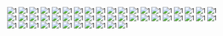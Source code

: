 ![1](https://i.ibb.co/S7KzL8Y/vtm04p.png)
![1](https://64.media.tumblr.com/a97856e38a3b8d8a06d99b10f8305770/db3003639f40a3b6-e6/s640x960/0e95c7b89fb578a800a1c0a4535af768fee769c0.pnj)
![1](https://i.ibb.co/bPG7KPG/Untitled35-20240525195719.png)
![1](https://i.ibb.co/4WwC8jm/Untitled35-20240525200006.png)
![1](https://i.ibb.co/rxpgCwH/Untitled35-20240525200309.png)
![1](https://i.ibb.co/xDD0mmL/Untitled35-20240525200851.png)
![1](https://i.ibb.co/XFXXjgg/Untitled35-20240525201311.png)
![1](https://i.ibb.co/PZMwfKk/Untitled35-20240525201509.png)
![1](https://i.ibb.co/TR0G1Rq/Untitled35-20240526182754.png)
![1](https://64.media.tumblr.com/d95e38cb60b1e1a53cf2e887b34f5998/db39dd46a5085091-21/s100x200/6f5ff5dedb7ab03b61e0bb37e8d2b3679f7f6d57.pnj)
![1](https://i.ibb.co/nbdxZrG/Untitled70-20231116094239.png)
![1](https://64.media.tumblr.com/29e5112e70f150e13d2de67c769549da/bfaaeb60d3ffc0b4-e1/s100x200/0a1b3b5a9ac4f758e4c6b9ea3fa99ab1080f66e8.pnj)
![1](https://64.media.tumblr.com/46c9c1b5c8b776fda2cd421a2f835a93/c937cea2bae71fd6-49/s100x200/63a4e3a5d82066fbc4ab06b7f036065f8424796e.pnj)
![1](https://64.media.tumblr.com/37fb88a489b029ebadcce3baa19da34c/0849fa6899c3a334-89/s100x200/4e8623471ab52f1a279024ab24a84566890fa3db.pnj)
![1](https://i.ibb.co/g91BtKd/d1v0v73-51bed4e1-8a79-4ef4-a63c-5203069b353a.gif)
![1](https://images-wixmp-ed30a86b8c4ca887773594c2.wixmp.com/f/c89070d8-e45b-4196-b7a2-4f9222137f03/d30sxng-373e5fd4-befb-42f1-9852-07a7aea21d4e.png?token=eyJ0eXAiOiJKV1QiLCJhbGciOiJIUzI1NiJ9.eyJzdWIiOiJ1cm46YXBwOjdlMGQxODg5ODIyNjQzNzNhNWYwZDQxNWVhMGQyNmUwIiwiaXNzIjoidXJuOmFwcDo3ZTBkMTg4OTgyMjY0MzczYTVmMGQ0MTVlYTBkMjZlMCIsIm9iaiI6W1t7InBhdGgiOiJcL2ZcL2M4OTA3MGQ4LWU0NWItNDE5Ni1iN2EyLTRmOTIyMjEzN2YwM1wvZDMwc3huZy0zNzNlNWZkNC1iZWZiLTQyZjEtOTg1Mi0wN2E3YWVhMjFkNGUucG5nIn1dXSwiYXVkIjpbInVybjpzZXJ2aWNlOmZpbGUuZG93bmxvYWQiXX0.3VsJRehBfnh7HOjswEJGmnZ51qPR5m8pbOEb61jxKEc)
![1](https://images-wixmp-ed30a86b8c4ca887773594c2.wixmp.com/f/63db4f56-90d3-4d08-ab99-c0c1b9497987/d5wvtt7-6807f0c9-41e1-43ba-a49e-f14dfeff52a8.jpg/v1/fill/w_99,h_57,q_75,strp/laughing_jack_stamp_by_snuffbomb_d5wvtt7-fullview.jpg?token=eyJ0eXAiOiJKV1QiLCJhbGciOiJIUzI1NiJ9.eyJzdWIiOiJ1cm46YXBwOjdlMGQxODg5ODIyNjQzNzNhNWYwZDQxNWVhMGQyNmUwIiwiaXNzIjoidXJuOmFwcDo3ZTBkMTg4OTgyMjY0MzczYTVmMGQ0MTVlYTBkMjZlMCIsIm9iaiI6W1t7ImhlaWdodCI6Ijw9NTciLCJwYXRoIjoiXC9mXC82M2RiNGY1Ni05MGQzLTRkMDgtYWI5OS1jMGMxYjk0OTc5ODdcL2Q1d3Z0dDctNjgwN2YwYzktNDFlMS00M2JhLWE0OWUtZjE0ZGZlZmY1MmE4LmpwZyIsIndpZHRoIjoiPD05OSJ9XV0sImF1ZCI6WyJ1cm46c2VydmljZTppbWFnZS5vcGVyYXRpb25zIl19.fX9opjk33bmk0JoLpONHExZeYme9h-dGiArKxQSmvGQ)
![1](https://64.media.tumblr.com/9c06c3d59857450b78559049b1d237cc/bfaaeb60d3ffc0b4-58/s250x400/2a272f1034d16c9ba5cfbcb5ee2aa08084c8a570.jpg)
![1](https://64.media.tumblr.com/a550c79b54eba9140841fcd2499b92f5/b1a413bd901573a8-dd/s100x200/364e0043aed5c2ca8a455b4187a61c2d77c678f6.pnj)
![1](https://64.media.tumblr.com/fd523467adb75007dac634ba170c27c9/b1a413bd901573a8-a8/s100x200/7755d8f9b7a19503c389d63c44f619bec5dc5f51.pnj)
![1](https://64.media.tumblr.com/b585fc3316a12e75eb182e5fb0555fbb/3d6401459b86f3e9-ac/s100x200/f0752a293ef769cc971f88935f9d4a2a4b7157b5.pnj)
![1](https://64.media.tumblr.com/7fd18ac427f83b74b14770e2e509976c/e33f34dc8b4bdcd4-36/s100x200/bd37b2f8bcc2ad647b349408365aecc12d4e90e9.gifv)
![1](https://images-wixmp-ed30a86b8c4ca887773594c2.wixmp.com/f/db522eab-624e-410d-af97-34d3ffa40c67/d2iu4do-994dee8f-2110-4e81-9cae-5e7767290fd2.png?token=eyJ0eXAiOiJKV1QiLCJhbGciOiJIUzI1NiJ9.eyJzdWIiOiJ1cm46YXBwOjdlMGQxODg5ODIyNjQzNzNhNWYwZDQxNWVhMGQyNmUwIiwiaXNzIjoidXJuOmFwcDo3ZTBkMTg4OTgyMjY0MzczYTVmMGQ0MTVlYTBkMjZlMCIsIm9iaiI6W1t7InBhdGgiOiJcL2ZcL2RiNTIyZWFiLTYyNGUtNDEwZC1hZjk3LTM0ZDNmZmE0MGM2N1wvZDJpdTRkby05OTRkZWU4Zi0yMTEwLTRlODEtOWNhZS01ZTc3NjcyOTBmZDIucG5nIn1dXSwiYXVkIjpbInVybjpzZXJ2aWNlOmZpbGUuZG93bmxvYWQiXX0.qPSgIh-vOnqji9iAMUPPD4n_xcsUd2eZEwKkXZt6-WA)
![1](https://64.media.tumblr.com/1d380656fedc9bf2c52310a21afda7de/efb93e9c593a1dd7-c1/s100x200/798deb8ade265031cb2c40582b94bb7bc572df9b.pnj)
![1](https://64.media.tumblr.com/20655ccf6cbe1ba67de4e5b604b26c05/2be3d7b7e3b8925d-0d/s100x200/190d42a4550e0c6030cc246e1bb69b97349c4dfe.gifv)
![1](https://64.media.tumblr.com/9d51e9710d24283290d83c095614f818/2be3d7b7e3b8925d-67/s100x200/21238fd5b8b00e8e41b7bfb3d313f36b0a212cb9.gifv)
![1](https://64.media.tumblr.com/4db4bf32b7d738f8da628d2c5fca6a32/f1413ef45abf2485-d7/s100x200/4ca828a6cf966f4922e8431ad5152f5c1a033173.pnj)
![1](https://images-wixmp-ed30a86b8c4ca887773594c2.wixmp.com/f/34d44627-23b6-4559-9428-4e1cafedda21/dcykc3t-605ef07b-8440-4ac5-b7f4-b79af297cf8a.png?token=eyJ0eXAiOiJKV1QiLCJhbGciOiJIUzI1NiJ9.eyJzdWIiOiJ1cm46YXBwOjdlMGQxODg5ODIyNjQzNzNhNWYwZDQxNWVhMGQyNmUwIiwiaXNzIjoidXJuOmFwcDo3ZTBkMTg4OTgyMjY0MzczYTVmMGQ0MTVlYTBkMjZlMCIsIm9iaiI6W1t7InBhdGgiOiJcL2ZcLzM0ZDQ0NjI3LTIzYjYtNDU1OS05NDI4LTRlMWNhZmVkZGEyMVwvZGN5a2MzdC02MDVlZjA3Yi04NDQwLTRhYzUtYjdmNC1iNzlhZjI5N2NmOGEucG5nIn1dXSwiYXVkIjpbInVybjpzZXJ2aWNlOmZpbGUuZG93bmxvYWQiXX0.72nDy9pN_88avE3Fw1bQJyif4GG6AqpMRzEiJ6dz_eQ)
![1](https://64.media.tumblr.com/63a67dc1b9aeb1faac06c412634747fd/f1413ef45abf2485-e1/s100x200/a0eee51e9e9e8a6c5c1bb1dfe2db7321171832e8.gifv)
![1](https://images-wixmp-ed30a86b8c4ca887773594c2.wixmp.com/f/db522eab-624e-410d-af97-34d3ffa40c67/d30mium-9af5bba4-c45f-4a3d-bad6-8356d3cd97a4.png?token=eyJ0eXAiOiJKV1QiLCJhbGciOiJIUzI1NiJ9.eyJzdWIiOiJ1cm46YXBwOjdlMGQxODg5ODIyNjQzNzNhNWYwZDQxNWVhMGQyNmUwIiwiaXNzIjoidXJuOmFwcDo3ZTBkMTg4OTgyMjY0MzczYTVmMGQ0MTVlYTBkMjZlMCIsIm9iaiI6W1t7InBhdGgiOiJcL2ZcL2RiNTIyZWFiLTYyNGUtNDEwZC1hZjk3LTM0ZDNmZmE0MGM2N1wvZDMwbWl1bS05YWY1YmJhNC1jNDVmLTRhM2QtYmFkNi04MzU2ZDNjZDk3YTQucG5nIn1dXSwiYXVkIjpbInVybjpzZXJ2aWNlOmZpbGUuZG93bmxvYWQiXX0.SoBMayC6lLV8och39wwmQXKMQ0xpWWODM-MP76vQyq4)
![1](https://64.media.tumblr.com/9a7aefaa86bb1acf1119f366159d03b5/8c49db604b0f3002-6f/s100x200/2376bf928782957c78f88ff9134a0d1de6f43f19.pnj)
![1](https://64.media.tumblr.com/b12fc63a5d24f7cf8bd6fd18825a9b33/375befc5b0d84a11-cf/s100x200/9384c08a70c271ddf0320de1348505a79ca50020.pnj)
![1](https://64.media.tumblr.com/0baf421955f2de1f20b375ac69964761/375befc5b0d84a11-a1/s100x200/42f66a17a223e5d06b1a761b8346058f2d92417a.pnj)
![1](https://64.media.tumblr.com/d7d04573d88e565b707d4416333ef0ac/375befc5b0d84a11-b8/s100x200/b83208327a7afc10d76a8af6af43ded2b34a32fb.pnj)
![1](https://64.media.tumblr.com/b25f2b88cc7ac9fee284a5fcd0728096/375befc5b0d84a11-12/s100x200/77d9714d74853b2b76a7c74995f5c0f68573ac3a.pnj)
![1](https://64.media.tumblr.com/669b77ff41f9e6f35ca708902f8d1ad8/375befc5b0d84a11-3b/s100x200/ae682d955a71c0de7785184d301a54b28428aefc.pnj)
![1](https://64.media.tumblr.com/9ee3978521ff4b036b51de9d4de92716/7bea1762e12b7167-3a/s75x75_c1/69f07228236367ad5e8db61c386a116917429ec0.gifv)
![1](https://64.media.tumblr.com/2726e8e806945a16e352d57a14795b3e/2a263a146621dab0-0a/s75x75_c1/6f88445dee9f07c6a1ae22ba186bb5a278798dc8.gifv)
![1](https://64.media.tumblr.com/702947d3facc0fbd17e98f82644e6ca3/2a263a146621dab0-3a/s100x200/c2e1379e9e3771cc957a775049c7b9ef94643d8c.gifv)
![1](https://images-wixmp-ed30a86b8c4ca887773594c2.wixmp.com/f/05b1a009-5d17-4e87-ac38-69d822bd6bbf/d2btjjp-66997a18-dbda-476f-a462-3a53b04df5d0.gif?token=eyJ0eXAiOiJKV1QiLCJhbGciOiJIUzI1NiJ9.eyJzdWIiOiJ1cm46YXBwOjdlMGQxODg5ODIyNjQzNzNhNWYwZDQxNWVhMGQyNmUwIiwiaXNzIjoidXJuOmFwcDo3ZTBkMTg4OTgyMjY0MzczYTVmMGQ0MTVlYTBkMjZlMCIsIm9iaiI6W1t7InBhdGgiOiJcL2ZcLzA1YjFhMDA5LTVkMTctNGU4Ny1hYzM4LTY5ZDgyMmJkNmJiZlwvZDJidGpqcC02Njk5N2ExOC1kYmRhLTQ3NmYtYTQ2Mi0zYTUzYjA0ZGY1ZDAuZ2lmIn1dXSwiYXVkIjpbInVybjpzZXJ2aWNlOmZpbGUuZG93bmxvYWQiXX0.kHdGknE29vEaSC48q83E_kWauaWi_PK8aaAJbWIpL88)
![1](https://images-wixmp-ed30a86b8c4ca887773594c2.wixmp.com/f/05b1a009-5d17-4e87-ac38-69d822bd6bbf/d2c564j-7dde239a-678c-4479-ac5f-d9a578d8a086.gif?token=eyJ0eXAiOiJKV1QiLCJhbGciOiJIUzI1NiJ9.eyJzdWIiOiJ1cm46YXBwOjdlMGQxODg5ODIyNjQzNzNhNWYwZDQxNWVhMGQyNmUwIiwiaXNzIjoidXJuOmFwcDo3ZTBkMTg4OTgyMjY0MzczYTVmMGQ0MTVlYTBkMjZlMCIsIm9iaiI6W1t7InBhdGgiOiJcL2ZcLzA1YjFhMDA5LTVkMTctNGU4Ny1hYzM4LTY5ZDgyMmJkNmJiZlwvZDJjNTY0ai03ZGRlMjM5YS02NzhjLTQ0NzktYWM1Zi1kOWE1NzhkOGEwODYuZ2lmIn1dXSwiYXVkIjpbInVybjpzZXJ2aWNlOmZpbGUuZG93bmxvYWQiXX0.M5Eg1O9BQa7wjMSwAlxiDVsylXSKF-UmM1oU6LMfQd8)
![1](https://i.ibb.co/MfpRGSN/d28oeux-3c5f2d05-548c-4867-9a2c-017080d0fcbe.gif)
![1](https://i.ibb.co/PYpL7ZV/tumblr-d88d519fa2634c99f0df93df0d82d3e3-3a265726-250.gif)
![1](https://64.media.tumblr.com/4886825db15b8f129d258de032b9ebde/1a6c89cf5b056690-01/s250x400/a14ee6d3dba03ca02d41f844eca28a1a32e47640.pnj)
![1](https://64.media.tumblr.com/cbf999cce81532b85a08ac6fea32f41d/1a6c89cf5b056690-57/s250x400/0185904d737910071320d1b9307e23aac26aa705.pnj)
![1](https://64.media.tumblr.com/fe22a64dc86972643c948c6c17060ab5/bb2346013ee5866c-bd/s250x400/bfcb63c117d68d89581e73c7945efba568aaec20.pnj)
![1](https://64.media.tumblr.com/78040c4b116c198af8cf3508c962b7b2/bb2346013ee5866c-19/s250x400/b5c7eb742441933dc723cac6e36ee808a3e0cdaf.pnj)
![1](https://64.media.tumblr.com/53523b995a8748329e1fbc2b26a8727d/db3003639f40a3b6-13/s640x960/4e1db08827905f7897d4a39f8ee03c0d88a529f4.pnj)
![1](https://i.ibb.co/QkKkXCM/tumblr-78a04a18f6a00448b3c092159bd08d1b-65edef81-1280.png)
